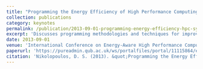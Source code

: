 ```yaml
---
title: "Programming the Energy Efficiency of High Performance Computing Systems"
collection: publications
category: keynotes
permalink: /publication/2013-09-01-programming-energy-efficiency-hpc-systems
excerpt: 'Discusses programming methodologies and techniques for improving energy efficiency in high performance computing systems presented at the Fourth International Conference on Energy-Aware High Performance Computing.'
date: 2013-09-01
venue: 'International Conference on Energy-Aware High Performance Computing'
paperurl: 'https://pureadmin.qub.ac.uk/ws/portalfiles/portal/11115864/enahpc_keynote.pdf'
citation: 'Nikolopoulos, D. S. (2013). &quot;Programming the Energy Efficiency of High Performance Computing Systems.&quot; In <i>Fourth International Conference on Energy-Aware High Performance Computing</i>.'
---
```

